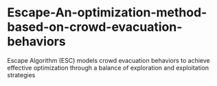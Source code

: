 # Escape-An-optimization-method-based-on-crowd-evacuation-behaviors
Escape Algorithm (ESC) models crowd evacuation behaviors to achieve effective optimization through a balance of exploration and exploitation strategies
